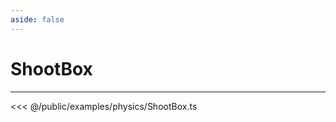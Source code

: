 ```yaml
---
aside: false
---
```


# ShootBox
---
<Demo src="/examples/physics/ShootBox.ts" :code="false" :height="700"></Demo>

<<< @/public/examples/physics/ShootBox.ts
